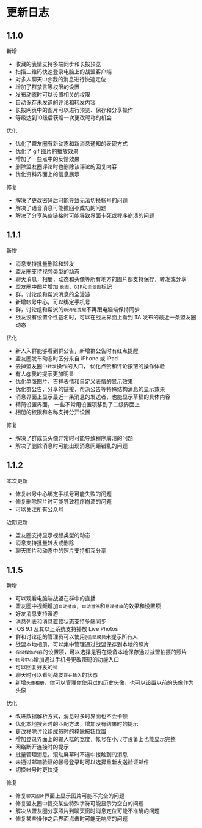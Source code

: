 # 更新日志

## 1.1.0

新增

- 收藏的表情支持多端同步和长按预览
- 扫描二维码快速登录电脑上的战盟客户端
- 对多人聊天中@我的消息进行快速定位
- 增加了群禁言等权限的设置
- 发布动态时可以设置相关的权限
- 自动保存未发送的评论和转发内容
- 长按网页中的图片可以进行预览、保存和分享操作
- 等级达到10级后获赠一次更改昵称的机会

优化

- 优化了盟友圈有新动态和新消息通知的表现方式
- 优化了 gif 图片的播放效果
- 增加了一些点中的反馈效果
- 删除盟友圈评论时也删除该评论的回复内容
- 优化资料界面上的信息展示

修复

- 解决了更改密码后可能导致无法切换帐号的问题
- 解决了语音消息可能撤回不成功的问题
- 解决了分享某些链接时可能导致界面卡死或程序崩溃的问题

## 1.1.1

新增

- 消息支持批量删除和转发
- 盟友圈支持视频类型的动态
- 聊天消息，相册，动态和头像等所有地方的图片都支持保存，转发或分享
- 盟友圈中图片增加 `长图`，`GIF`和`全景图`标记
- 群，讨论组和帮派消息的全漫游
- 新增帐号中心，可以绑定手机号
- 群，讨论组和帮派的`新消息提醒`不再跟电脑端保持同步
- 战友没有设置个性签名时，可以在战友界面上看到 TA 发布的最近一条盟友圈动态

优化

- 新人入群能够看到群公告，新增群公告时有红点提醒
- 盟友圈发布动态时区分来自 iPhone 或 iPad
- 去掉盟友圈中`转发`操作的入口， 优化点赞和评论按钮的操作体验
- 有人@我的提示更加明显
- 优化单张图片，吉祥表情和自定义表情的显示效果
- 优化群公告，分享的链接，帮派公告等特殊结构消息的显示效果
- 消息界面上显示最近一条消息的发送者，也能显示草稿的具体内容
- 精简设置界面， 一些不常用设置项移到了二级界面上
- 相册的权限和名称支持分开设置

修复

- 解决了群成员头像异常时可能导致程序崩溃的问题
- 解决了删除消息时可能出现消息间距错乱的问题

## 1.1.2

本次更新

- 修复帐号中心绑定手机号可能失败的问题
- 修复删除照片时可能导致程序崩溃的问题
- 可以关注所有公众号

近期更新

- 盟友圈支持显示视频类型的动态
- 消息支持批量转发或删除
- 聊天图片和动态中的照片支持相互分享

## 1.1.5

新增

- 可以观看电脑端战盟在群中的直播
- 盟友圈中视频增加`自动播放`，`自动暂停`和`悬浮播放`的效果和设置项
- 好友消息支持漫游
- 消息列表和消息置顶状态支持多端同步
- iOS 9.1 及其以上系统支持播放 Live Photos
- 群和讨论组的管理员可以使用`@全部成员`来提示所有人
- 战盟本地相册，可以集中管理通过战盟保存到本地的照片
- `存储媒体内容`的设置项，可以选择是否在设备本地保存通过战盟拍摄的照片
- `帐号中心`增加通过手机号更改密码的功能入口
- 可以回复好友的`赞`
- 聊天时可以看到战友`正在输入`的状态
- 新增`头像相册`，你可以管理你使用过的历史头像，也可以设置以前的头像作为头像

优化

- 改进数据解析方式，消息过多时界面也不会卡顿
- 优化本地搜索时的匹配方法，增加没有结果时的提示
- 更改移除讨论组成员时的移除按钮位置
- 增加登录界面上的输入框的宽度，帐号在小尺寸设备上也能显示完整
- 网络断开连接时的提示
- 批量管理消息，滚动屏幕时不选中接触到的消息
- 未通过邮箱验证的帐号登录时可以选择重新发送验证邮件
- 切换帐号时更快捷

修复

- 修复`聊天图片`界面上显示图片可能不完全的问题
- 修复盟友圈中提交某些特殊字符可能显示为空白的问题
- 解决从盟友圈分享照片到聊天窗时消息定位可能不准确的问题
- 修复某些操作之后界面点击时可能无响应的问题
